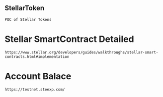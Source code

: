 
## StellarToken
```
POC of Stellar Tokens
```
# Stellar SmartContract Detailed 
```
https://www.stellar.org/developers/guides/walkthroughs/stellar-smart-contracts.html#implementation
```

# Account Balace
```
https://testnet.steexp.com/
```
